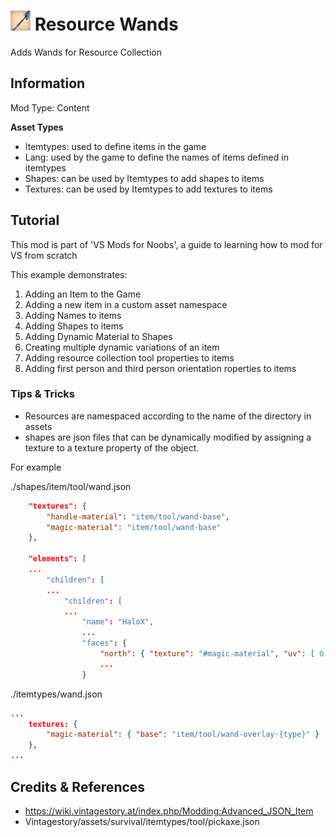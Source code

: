 # <img src="modicon.png" width="32" height="32"> Resource Wands

Adds Wands for Resource Collection
 
## Information

Mod Type: Content 

**Asset Types**

- Itemtypes: used to define items in the game
- Lang: used by the game to define the names of items defined in itemtypes
- Shapes: can be used by Itemtypes to add shapes to items
- Textures: can be used by Itemtypes to add textures to items
 
## Tutorial

This mod is part of 'VS Mods for Noobs', a guide to learning how to mod for VS from scratch

This example demonstrates:

1. Adding an Item to the Game
2. Adding a new item in a custom asset namespace
4. Adding Names to items
3. Adding Shapes to items
4. Adding Dynamic Material to Shapes
5. Creating multiple dynamic variations of an item
6. Adding resource collection tool properties to items
6. Adding first person and third person orientation roperties to items


### Tips & Tricks

- Resources are namespaced according to the name of the directory in assets
- shapes are json files that can be dynamically modified by assigning a texture to a texture property of the object. 

For example

./shapes/item/tool/wand.json

```json
	"textures": {
		"handle-material": "item/tool/wand-base",
		"magic-material": "item/tool/wand-base"
	},

	"elements": [
    ...
		"children": [
        ...
            "children": [
            ...
                "name": "HaloX",
                ...
                "faces": {
                    "north": { "texture": "#magic-material", "uv": [ 0.0, 5.0, 1.0, 6.0 ] },
                    ...
                }
```

./itemtypes/wand.json

```json 
...
	textures: {
        "magic-material": { "base": "item/tool/wand-overlay-{type}" }
	},
...
```

## Credits & References

- https://wiki.vintagestory.at/index.php/Modding:Advanced_JSON_Item
- Vintagestory/assets/survival/itemtypes/tool/pickaxe.json